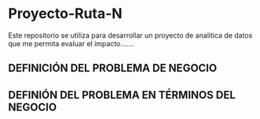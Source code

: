 # Proyecto-Ruta-N
Este repositorio se utiliza para desarrollar un proyecto de analitica de datos que me permita evaluar el impacto.......

## DEFINICIÓN DEL PROBLEMA DE NEGOCIO

## DEFINIÓN DEL PROBLEMA EN TÉRMINOS DEL NEGOCIO
